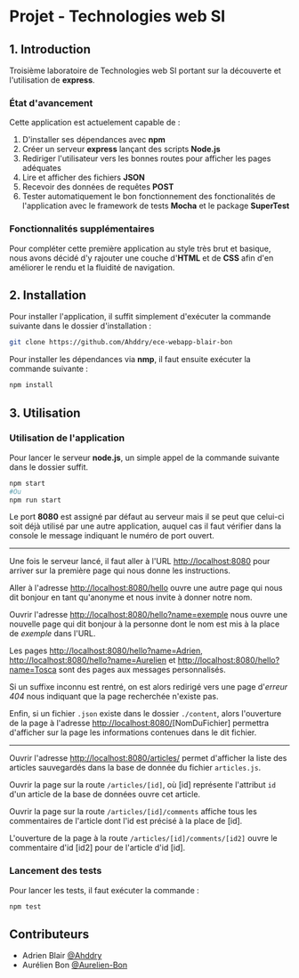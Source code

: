 # Projet - Technologies web SI

## 1. Introduction

Troisième laboratoire de Technologies web SI portant sur la découverte et l'utilisation de **express**.

### État d'avancement

Cette application est actuelement capable de :

1. D'installer ses dépendances avec **npm**
2. Créer un serveur **express** lançant des scripts **Node.js**
3. Rediriger l'utilisateur vers les bonnes routes pour afficher les pages adéquates
4. Lire et afficher des fichiers **JSON**
5. Recevoir des données de requêtes **POST**
6. Tester automatiquement le bon fonctionnement des fonctionalités de l'application avec le framework de tests **Mocha** et le package **SuperTest**

### Fonctionnalités supplémentaires

Pour compléter cette première application au style très brut et basique, nous avons décidé d'y rajouter une couche d'**HTML** et de **CSS** afin d'en améliorer le rendu et la fluidité de navigation.

## 2. Installation

Pour installer l'application, il suffit simplement d'exécuter la commande suivante dans le dossier d'installation :

```bash
git clone https://github.com/Ahddry/ece-webapp-blair-bon
```

Pour installer les dépendances via **nmp**, il faut ensuite exécuter la commande suivante :

```bash
npm install
```

## 3. Utilisation

### Utilisation de l'application

Pour lancer le serveur **node.js**, un simple appel de la commande suivante dans le dossier suffit.

```bash
npm start
#Ou
npm run start
```

Le port **8080** est assigné par défaut au serveur mais il se peut que celui-ci soit déjà utilisé par une autre application, auquel cas il faut vérifier dans la console le message indiquant le numéro de port ouvert.

***

Une fois le serveur lancé, il faut aller à l'URL <http://localhost:8080> pour arriver sur la première page qui nous donne les instructions.

Aller à l'adresse <http://localhost:8080/hello> ouvre une autre page qui nous dit bonjour en tant qu'anonyme et nous invite à donner notre nom.

Ouvrir l'adresse <http://localhost:8080/hello?name=exemple> nous ouvre une nouvelle page qui dit bonjour à la personne dont le nom est mis à la place de *exemple* dans l'URL.

Les pages <http://localhost:8080/hello?name=Adrien>, <http://localhost:8080/hello?name=Aurelien> et <http://localhost:8080/hello?name=Tosca> sont des pages aux messages personnalisés.

Si un suffixe inconnu est rentré, on est alors redirigé vers une page d'*erreur 404* nous indiquant que la page recherchée n'existe pas.

Enfin, si un fichier `.json` existe dans le dossier `./content`, alors l'ouverture de la page à l'adresse <http://localhost:8080/>[NomDuFichier] permettra d'afficher sur la page les informations contenues dans le dit fichier.

***

Ouvrir l'adresse <http://localhost:8080/articles/> permet d'afficher la liste des articles sauvegardés dans la base de donnée du fichier `articles.js`.

Ouvrir la page sur la route `/articles/[id]`, où [id] représente l'attribut `id` d'un article de la base de données ouvre cet article.

Ouvrir la page sur la route `/articles/[id]/comments` affiche tous les commentaires de l'article dont l'id est précisé à la place de [id].

L'ouverture de la page à la route `/articles/[id]/comments/[id2]` ouvre le commentaire d'id [id2] pour de l'article d'id [id].

### Lancement des tests

Pour lancer les tests, il faut exécuter la commande :

```bash
npm test
```

## Contributeurs

- Adrien Blair [@Ahddry](https://github.com/Ahddry)
- Aurélien Bon [@Aurelien-Bon](https://github.com/Aurelien-Bon)
